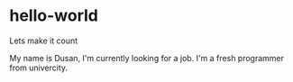 # hello-world
Lets make it count


My name is Dusan, I'm currently looking for a job. I'm a fresh programmer from univercity.
